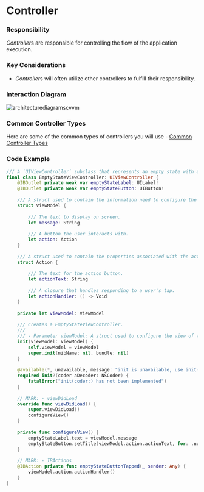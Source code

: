 # Controller
### Responsibility
*Controller*s are responsible for controlling the flow of the application execution. 

### Key Considerations
* *Controller*s will often utilize other controllers to fulfill their responsibility.

### Interaction Diagram
![architecturediagramscvvm](https://user-images.githubusercontent.com/16432044/41422678-6d3caaa8-6fc7-11e8-9ee6-bd48d3343711.png)

### Common Controller Types
Here are some of the common types of controllers you will use - [Common Controller Types](https://github.com/Lickability/swift-style-guide/blob/master/CommonControllerTypes.md)

### Code Example

```swift
/// A `UIViewController` subclass that represents an empty state with an action button.
final class EmptyStateViewController: UIViewController {
    @IBOutlet private weak var emptyStateLabel: UILabel!
    @IBOutlet private weak var emptyStateButton: UIButton!
    
    /// A struct used to contain the information need to configure the view of the empty state.
    struct ViewModel {
        
        /// The text to display on screen.
        let message: String
        
        /// A button the user interacts with.
        let action: Action
    }
    
    /// A struct used to contain the properties associated with the action button.
    struct Action {
        
        /// The text for the action button.
        let actionText: String
        
        /// A closure that handles responding to a user's tap.
        let actionHandler: () -> Void
    }
    
    private let viewModel: ViewModel
    
    /// Creates a EmptyStateViewController.
    ///
    /// - Parameter viewModel: A struct used to configure the view of the controller.
    init(viewModel: ViewModel) {
        self.viewModel = viewModel
        super.init(nibName: nil, bundle: nil)
    }
    
    @available(*, unavailable, message: "init is unavailable, use init(viewModel:)")
    required init?(coder aDecoder: NSCoder) {
        fatalError("init(coder:) has not been implemented")
    }
    
    // MARK: - viewDidLoad
    override func viewDidLoad() {
        super.viewDidLoad()
        configureView()
    }
    
    private func configureView() {
        emptyStateLabel.text = viewModel.message
        emptyStateButton.setTitle(viewModel.action.actionText, for: .normal)
    }
    
    // MARK: - IBActions
    @IBAction private func emptyStateButtonTapped(_ sender: Any) {
        viewModel.action.actionHandler()
    }
}
```
